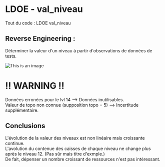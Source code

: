 # LDOE - val_niveau
Tout du code : LDOE val_niveau  

## Reverse Engineering :
Déterminer la valeur d'un niveau à partir d'observations de données de tests.  


![This is an image](/assets/images/LDOE%20donnees%20observation.png)


# **!! WARNING !!**
Données erronées pour le lvl 14 --> Données inutilisables.  
Valeur de topo non connue (supposition topo = 5) --> Incertitude supplémentaire.  

## Conclusions
L'évolution de la valeur des niveaux est non linéaire mais croissante continue.  
L'avolution du contenue des caisses de chaque niveau ne change plus après le niveau 12. (Pas sûr mais titre d'exmple.)  
De fait, dépenser un nombre croissant de ressources n'est pas intéressant.  

